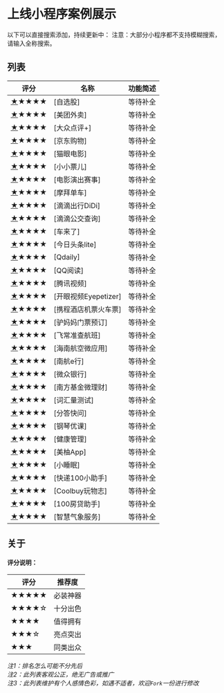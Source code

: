 # 上线小程序案例展示
以下可以直接搜索添加，持续更新中：
注意：大部分小程序都不支持模糊搜索，请输入全称搜索。

## 列表

评分   | 名称  | 功能简述 
----- | ----- | ------
<a href="#" name="">★</a>★★★★ | [自选股] | 等待补全
<a href="#" name="">★</a>★★★★ | [美团外卖] | 等待补全
<a href="#" name="">★</a>★★★★ | [大众点评+] | 等待补全
<a href="#" name="">★</a>★★★★ | [京东购物] | 等待补全
<a href="#" name="">★</a>★★★★ | [猫眼电影] | 等待补全
<a href="#" name="">★</a>★★★★ | [小小票儿] | 等待补全
<a href="#" name="">★</a>★★★★ | [电影演出赛事] | 等待补全
<a href="#" name="">★</a>★★★★ | [摩拜单车] | 等待补全
<a href="#" name="">★</a>★★★★ | [滴滴出行DiDi] | 等待补全
<a href="#" name="">★</a>★★★★ | [滴滴公交查询] | 等待补全
<a href="#" name="">★</a>★★★★ | [车来了] | 等待补全
<a href="#" name="">★</a>★★★★ | [今日头条lite] | 等待补全
<a href="#" name="">★</a>★★★★ | [Qdaily] | 等待补全
<a href="#" name="">★</a>★★★★ | [QQ阅读] | 等待补全
<a href="#" name="">★</a>★★★★ | [腾讯视频] | 等待补全
<a href="#" name="">★</a>★★★★ | [开眼视频Eyepetizer] | 等待补全
<a href="#" name="">★</a>★★★★ | [携程酒店机票火车票] | 等待补全
<a href="#" name="">★</a>★★★★ | [驴妈妈门票预订] | 等待补全
<a href="#" name="">★</a>★★★★ | [飞常准查航班] | 等待补全
<a href="#" name="">★</a>★★★★ | [海南航空微应用] | 等待补全
<a href="#" name="">★</a>★★★★ | [南航e行] | 等待补全
<a href="#" name="">★</a>★★★★ | [微众银行] | 等待补全
<a href="#" name="">★</a>★★★★ | [南方基金微理财] | 等待补全
<a href="#" name="">★</a>★★★★ | [词汇量测试] | 等待补全
<a href="#" name="">★</a>★★★★ | [分答快问] | 等待补全
<a href="#" name="">★</a>★★★★ | [钢琴优课] | 等待补全
<a href="#" name="">★</a>★★★★ | [健康管理] | 等待补全
<a href="#" name="">★</a>★★★★ | [美柚App] | 等待补全
<a href="#" name="">★</a>★★★★ | [小睡眠] | 等待补全
<a href="#" name="">★</a>★★★★ | [快递100小助手] | 等待补全
<a href="#" name="">★</a>★★★★ | [Coolbuy玩物志] | 等待补全
<a href="#" name="">★</a>★★★★ | [100房贷助手] | 等待补全
<a href="#" name="">★</a>★★★★ | [智慧气象服务] | 等待补全

## 关于

#### 评分说明：

评分   | 推荐度
----- | -----
★★★★★ | 必装神器
★★★★☆ | 十分出色
★★★★  | 值得拥有
★★★☆  | 亮点突出
★★★   | 同类出众

*注1：排名怎么可能不分先后*  
*注2：此列表客观公正，绝无广告或推广*  
*注3：此列表维护有个人感情色彩，如遇不适者，欢迎`Fork`一份进行修改*  